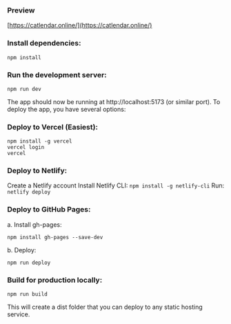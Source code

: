 ### Preview

[https://catlendar.online/](https://catlendar.online/)

### Install dependencies:

```
npm install
```


### Run the development server:

```
npm run dev
```

The app should now be running at http://localhost:5173 (or similar port).
To deploy the app, you have several options:

### Deploy to Vercel (Easiest):

```
npm install -g vercel
vercel login
vercel
```

### Deploy to Netlify:


Create a Netlify account
Install Netlify CLI: `npm install -g netlify-cli`
Run: `netlify deploy`


### Deploy to GitHub Pages:
a. Install gh-pages:

```
npm install gh-pages --save-dev
```

b. Deploy:
```
npm run deploy
```

### Build for production locally:

```
npm run build
```

This will create a dist folder that you can deploy to any static hosting service.